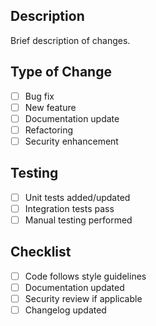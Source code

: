 ## Description

Brief description of changes.

## Type of Change

- [ ] Bug fix
- [ ] New feature
- [ ] Documentation update
- [ ] Refactoring
- [ ] Security enhancement

## Testing

- [ ] Unit tests added/updated
- [ ] Integration tests pass
- [ ] Manual testing performed

## Checklist

- [ ] Code follows style guidelines
- [ ] Documentation updated
- [ ] Security review if applicable
- [ ] Changelog updated